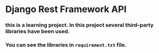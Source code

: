 # Django Rest Framework API

### this is a learning project. In this project several third-party libraries have been used.

### You can see the libraries in `requirement.txt` file.
